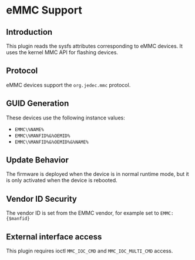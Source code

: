 eMMC Support
=================

Introduction
------------

This plugin reads the sysfs attributes corresponding to eMMC devices.
It uses the kernel MMC API for flashing devices.

Protocol
--------
eMMC devices support the `org.jedec.mmc` protocol.

GUID Generation
---------------

These devices use the following instance values:

 * `EMMC\%NAME%`
 * `EMMC\%MANFID%&%OEMID%`
 * `EMMC\%MANFID%&%OEMID%&%NAME%`

Update Behavior
---------------

The firmware is deployed when the device is in normal runtime mode, but it is
only activated when the device is rebooted.

Vendor ID Security
------------------

The vendor ID is set from the EMMC vendor, for example set to `EMMC:{$manfid}`

External interface access
-------------------------
This plugin requires ioctl `MMC_IOC_CMD` and `MMC_IOC_MULTI_CMD` access.

